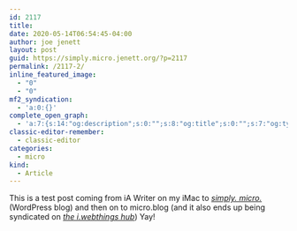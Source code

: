 ```yaml
---
id: 2117
title: 
date: 2020-05-14T06:54:45-04:00
author: joe jenett
layout: post
guid: https://simply.micro.jenett.org/?p=2117
permalink: /2117-2/
inline_featured_image:
  - "0"
  - "0"
mf2_syndication:
  - 'a:0:{}'
complete_open_graph:
  - 'a:7:{s:14:"og:description";s:0:"";s:8:"og:title";s:0:"";s:7:"og:type";s:0:"";s:12:"twitter:card";s:7:"summary";s:15:"twitter:creator";s:0:"";s:19:"twitter:description";s:0:"";s:8:"og:image";s:0:"";}'
classic-editor-remember:
  - classic-editor
categories:
  - micro
kind:
  - Article
---
```

This is a test post coming from iA Writer on my iMac to <a href="https://simply.micro.jenett.org/"><em>simply. micro.</em></a> (WordPress blog) and then on to micro.blog (and it also ends up being syndicated on <a title="" href="https://iwebthings.jenett.org"><em>the i.webthings hub</em></a>) Yay!